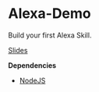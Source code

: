 # Alexa-Demo

Build your first Alexa Skill.

[Slides](http://slides.com/maidoesthings/hello-alexa)

**Dependencies**
- [NodeJS](https://nodejs.org/en/)
